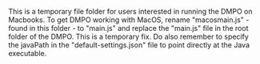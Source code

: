 This is a temporary file folder for users interested in running the DMPO on Macbooks. To get DMPO working with MacOS, rename "macosmain.js" - found in this folder - to "main.js" and replace the "main.js" file in the root folder of the DMPO. This is a temporary fix. Do also remember to specify the javaPath in the "default-settings.json" file to point directly at the Java executable. 
